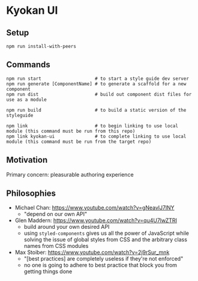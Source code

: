 # Kyokan UI

## Setup

```shell
npm run install-with-peers
```

## Commands

```shell
npm run start                    # to start a style guide dev server
npm run generate [ComponentName] # to generate a scaffold for a new component
npm run dist                     # build out component dist files for use as a module

npm run build                    # to build a static version of the styleguide

npm link                         # to begin linking to use local module (this command must be run from this repo)
npm link kyokan-ui               # to complete linking to use local module (this command must be run from the target repo)
```

## Motivation

Primary concern: pleasurable authoring experience

## Philosophies

* Michael Chan: https://www.youtube.com/watch?v=gNeavlJ7lNY
  * "depend on our own API"
* Glen Maddern: https://www.youtube.com/watch?v=qu4U7lwZTRI
  * build around your own desired API
  * using `styled-components` gives us all the power of JavaScript while solving the issue of global styles from CSS and the arbitrary class names from CSS modules
* Max Stoiber: https://www.youtube.com/watch?v=2j9rSur_mnk
  * "[best practices] are completely useless if they're not enforced"
  * no one is going to adhere to best practice that block you from getting things done
